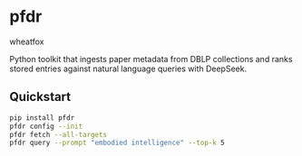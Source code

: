 # pfdr

wheatfox

Python toolkit that ingests paper metadata from DBLP collections and ranks
stored entries against natural language queries with DeepSeek.

## Quickstart

```bash
pip install pfdr
pfdr config --init
pfdr fetch --all-targets
pfdr query --prompt "embodied intelligence" --top-k 5
```